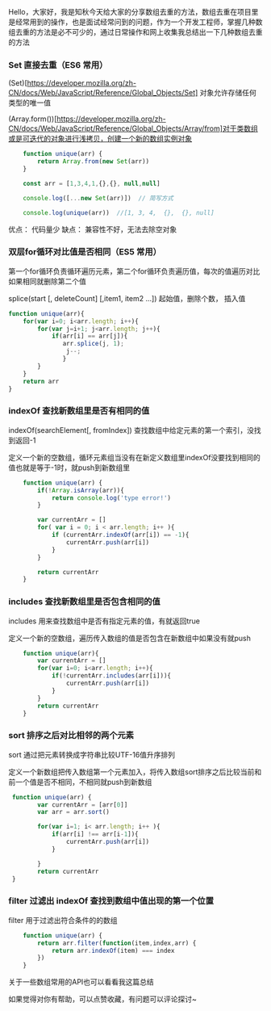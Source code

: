 Hello，大家好，我是知秋今天给大家的分享数组去重的方法，数组去重在项目里是经常用到的操作，也是面试经常问到的问题，作为一个开发工程师，掌握几种数组去重的方法是必不可少的，通过日常操作和网上收集我总结出一下几种数组去重的方法

### Set 直接去重（ES6 常用）
(Set)[https://developer.mozilla.org/zh-CN/docs/Web/JavaScript/Reference/Global_Objects/Set] 对象允许存储任何类型的唯一值

(Array.form())[https://developer.mozilla.org/zh-CN/docs/Web/JavaScript/Reference/Global_Objects/Array/from]对于类数组或是可迭代的对象进行浅拷贝，创建一个新的数组实例对象

```js
    function unique(arr) {
        return Array.from(new Set(arr))
    }

    const arr = [1,3,4,1,{},{}, null,null]

    console.log([...new Set(arr)])  // 简写方式

    console.log(unique(arr))  //[1, 3, 4,  {},  {}, null]
```
优点： 代码量少
缺点： 兼容性不好，无法去除空对象

### 双层for循环对比值是否相同（ES5 常用）
第一个for循环负责循环遍历元素，第二个for循环负责遍历值，每次的值遍历对比如果相同就删除第二个值

splice(start [, deleteCount] [,item1, item2 ...]) 起始值，删除个数， 插入值

```js
function unique(arr){
	for(var i=0; i<arr.length; i++){
    	for(var j=i+1; j<arr.length; j++){
        	if(arr[i] == arr[j]){
               arr.splice(j, 1);
               	j--;
               }
        }
    }
  	return arr
}

```

### indexOf 查找新数组里是否有相同的值

indexOf(searchElement[, fromIndex]) 查找数组中给定元素的第一个索引，没找到返回-1

定义一个新的空数组，循环元素组当没有在新定义数组里indexOf没要找到相同的值也就是等于-1时，就push到新数组里

```js
    function unique(arr) {
        if(!Array.isArray(arr)){
            return console.log('type error!')
        }

        var currentArr = []
        for( var i = 0; i < arr.length; i++ ){ 
            if (currentArr.indexOf(arr[i]) == -1){
                currentArr.push(arr[i])
            }
        }

        return currentArr
    }
```

### includes 查找新数组里是否包含相同的值

includes 用来查找数组中是否有指定元素的值，有就返回true

定义一个新的空数组，遍历传入数组的值是否包含在新数组中如果没有就push

```js
    function unique(arr){
        var currentArr = []
        for(var i=0; i<arr.length; i++){
            if(!currentArr.includes(arr[i])){
                currentArr.push(arr[i])
            }
        }
        return currentArr
    }
```


### sort 排序之后对比相邻的两个元素

sort 通过把元素转换成字符串比较UTF-16值升序排列

定义一个新数组把传入数组第一个元素加入，将传入数组sort排序之后比较当前和前一个值是否不相同，不相同就push到新数组

```js 
 function unique(arr) {
        var currentArr = [arr[0]]
        var arr = arr.sort()

        for(var i=1; i< arr.length; i++ ){
            if(arr[i] !== arr[i-1]){
                currentArr.push(arr[i])
            }

        }
        return currentArr
 }

```

### filter 过滤出 indexOf 查找到数组中值出现的第一个位置

filter 用于过滤出符合条件的的数组

```js
    function unique(arr) {
        return arr.filter(function(item,index,arr) {
            return arr.indexOf(item) === index
        })
    }
```

关于一些数组常用的API也可以看看我这篇总结


如果觉得对你有帮助，可以点赞收藏，有问题可以评论探讨~